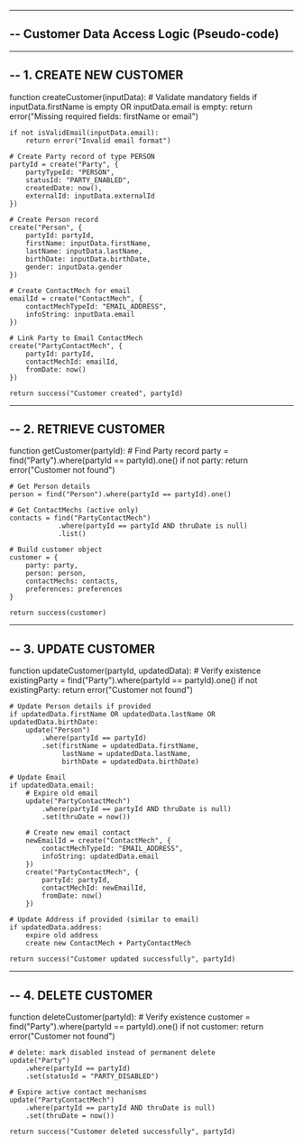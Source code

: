 -------------------------------------------------------
-- Customer Data Access Logic (Pseudo-code)
-------------------------------------------------------

-------------------------------------------------------
-- 1. CREATE NEW CUSTOMER
-------------------------------------------------------
function createCustomer(inputData):
    # Validate mandatory fields
    if inputData.firstName is empty OR inputData.email is empty:
        return error("Missing required fields: firstName or email")

    if not isValidEmail(inputData.email):
        return error("Invalid email format")

    # Create Party record of type PERSON
    partyId = create("Party", {
        partyTypeId: "PERSON",
        statusId: "PARTY_ENABLED",
        createdDate: now(),
        externalId: inputData.externalId
    })

    # Create Person record
    create("Person", {
        partyId: partyId,
        firstName: inputData.firstName,
        lastName: inputData.lastName,
        birthDate: inputData.birthDate,
        gender: inputData.gender
    })

    # Create ContactMech for email
    emailId = create("ContactMech", {
        contactMechTypeId: "EMAIL_ADDRESS",
        infoString: inputData.email
    })

    # Link Party to Email ContactMech
    create("PartyContactMech", {
        partyId: partyId,
        contactMechId: emailId,
        fromDate: now()
    })

    return success("Customer created", partyId)


-------------------------------------------------------
-- 2. RETRIEVE CUSTOMER
-------------------------------------------------------
function getCustomer(partyId):
    # Find Party record
    party = find("Party").where(partyId == partyId).one()
    if not party:
        return error("Customer not found")

    # Get Person details
    person = find("Person").where(partyId == partyId).one()

    # Get ContactMechs (active only)
    contacts = find("PartyContactMech")
                .where(partyId == partyId AND thruDate is null)
                .list()

    # Build customer object
    customer = {
        party: party,
        person: person,
        contactMechs: contacts,
        preferences: preferences
    }

    return success(customer)


-------------------------------------------------------
-- 3. UPDATE CUSTOMER
-------------------------------------------------------
function updateCustomer(partyId, updatedData):
    # Verify existence
    existingParty = find("Party").where(partyId == partyId).one()
    if not existingParty:
        return error("Customer not found")

    # Update Person details if provided
    if updatedData.firstName OR updatedData.lastName OR updatedData.birthDate:
        update("Person")
            .where(partyId == partyId)
            .set(firstName = updatedData.firstName,
                 lastName = updatedData.lastName,
                 birthDate = updatedData.birthDate)

    # Update Email
    if updatedData.email:
        # Expire old email
        update("PartyContactMech")
            .where(partyId == partyId AND thruDate is null)
            .set(thruDate = now())

        # Create new email contact
        newEmailId = create("ContactMech", {
            contactMechTypeId: "EMAIL_ADDRESS",
            infoString: updatedData.email
        })
        create("PartyContactMech", {
            partyId: partyId,
            contactMechId: newEmailId,
            fromDate: now()
        })

    # Update Address if provided (similar to email)
    if updatedData.address:
        expire old address
        create new ContactMech + PartyContactMech

    return success("Customer updated successfully", partyId)


-------------------------------------------------------
-- 4. DELETE CUSTOMER
-------------------------------------------------------
function deleteCustomer(partyId):
    # Verify existence
    customer = find("Party").where(partyId == partyId).one()
    if not customer:
        return error("Customer not found")

    # delete: mark disabled instead of permanent delete
    update("Party")
        .where(partyId == partyId)
        .set(statusId = "PARTY_DISABLED")

    # Expire active contact mechanisms
    update("PartyContactMech")
        .where(partyId == partyId AND thruDate is null)
        .set(thruDate = now())

    return success("Customer deleted successfully", partyId)
